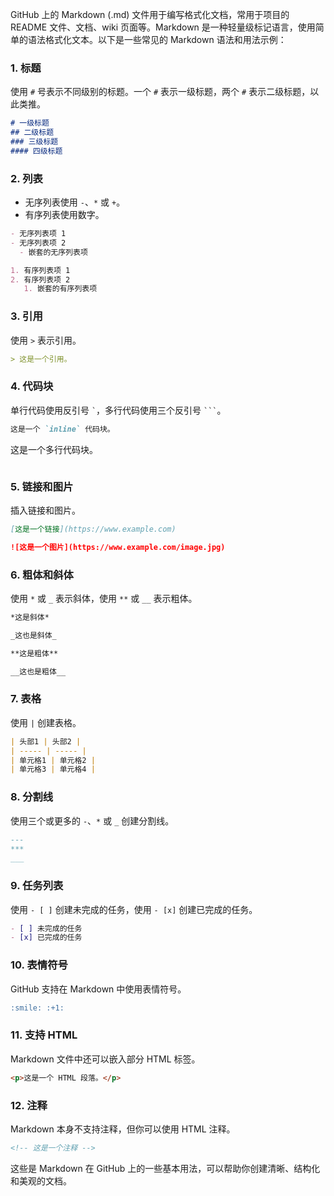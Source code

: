 GitHub 上的 Markdown (.md) 文件用于编写格式化文档，常用于项目的 README 文件、文档、wiki 页面等。Markdown 是一种轻量级标记语言，使用简单的语法格式化文本。以下是一些常见的 Markdown 语法和用法示例：

### 1. 标题

使用 `#` 号表示不同级别的标题。一个 `#` 表示一级标题，两个 `#` 表示二级标题，以此类推。

```markdown
# 一级标题
## 二级标题
### 三级标题
#### 四级标题
```

### 2. 列表

- 无序列表使用 `-`、`*` 或 `+`。
- 有序列表使用数字。

```markdown
- 无序列表项 1
- 无序列表项 2
  - 嵌套的无序列表项

1. 有序列表项 1
2. 有序列表项 2
   1. 嵌套的有序列表项
```

### 3. 引用

使用 `>` 表示引用。

```markdown
> 这是一个引用。
```

### 4. 代码块

单行代码使用反引号 `` ` ``，多行代码使用三个反引号 `` ``` ``。

```markdown
这是一个 `inline` 代码块。

```
这是一个多行代码块。
```
```

### 5. 链接和图片

插入链接和图片。

```markdown
[这是一个链接](https://www.example.com)

![这是一个图片](https://www.example.com/image.jpg)
```

### 6. 粗体和斜体

使用 `*` 或 `_` 表示斜体，使用 `**` 或 `__` 表示粗体。

```markdown
*这是斜体*

_这也是斜体_

**这是粗体**

__这也是粗体__
```

### 7. 表格

使用 `|` 创建表格。

```markdown
| 头部1 | 头部2 |
| ----- | ----- |
| 单元格1 | 单元格2 |
| 单元格3 | 单元格4 |
```

### 8. 分割线

使用三个或更多的 `-`、`*` 或 `_` 创建分割线。

```markdown
---
***
___
```

### 9. 任务列表

使用 `- [ ]` 创建未完成的任务，使用 `- [x]` 创建已完成的任务。

```markdown
- [ ] 未完成的任务
- [x] 已完成的任务
```

### 10. 表情符号

GitHub 支持在 Markdown 中使用表情符号。

```markdown
:smile: :+1:
```

### 11. 支持 HTML

Markdown 文件中还可以嵌入部分 HTML 标签。

```markdown
<p>这是一个 HTML 段落。</p>
```

### 12. 注释

Markdown 本身不支持注释，但你可以使用 HTML 注释。

```markdown
<!-- 这是一个注释 -->
```

这些是 Markdown 在 GitHub 上的一些基本用法，可以帮助你创建清晰、结构化和美观的文档。
